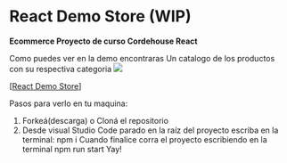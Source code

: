 # React Demo Store (WIP)

**Ecommerce Proyecto de curso Cordehouse React**

Como puedes ver en la demo encontraras Un catalogo de los productos con su respectiva categoria
![](https://media.giphy.com/media/wfR3NAZo1zJKrlgCsw/giphy.gif)

[[React Demo Store](http://coderhouse)]


Pasos para verlo en tu maquina:
1. Forkeá(descarga) o Cloná el repositorio
3. Desde visual Studio Code parado en la raíz del proyecto escriba en la terminal: npm i
Cuando finalice corra el proyecto escribiendo en la terminal npm run start
Yay!
